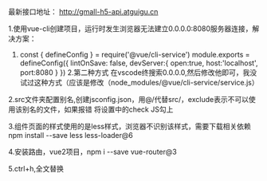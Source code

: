 最新接口地址： http://gmall-h5-api.atguigu.cn

1.使用vue-cli创建项目，运行时发生浏览器无法建立0.0.0.0:8080服务器连接，解决方案：
   1. const { defineConfig } = require('@vue/cli-service')
    module.exports = defineConfig({
      lintOnSave: false,
      devServer:{
        open:true,
        host:'localhost',
        port:8080
      }
    })
    2.第二种方式
    在vscode终搜索0.0.0.0,然后修改他即可，我没试过这种方式（应该是修改（node_modules/@vue/cli-service/service.js）

2.src文件夹配置别名,创建jsconfig.json，用@/代替src/，exclude表示不可以使用该别名的文件，如果报错 将设置中的check JS勾上

3.组件页面的样式使用的是less样式，浏览器不识别该样式，需要下载相关依赖
  npm install --save less less-loader@6

4.安装路由，vue2项目，npm i --save vue-router@3 

5.ctrl+h,全文替换